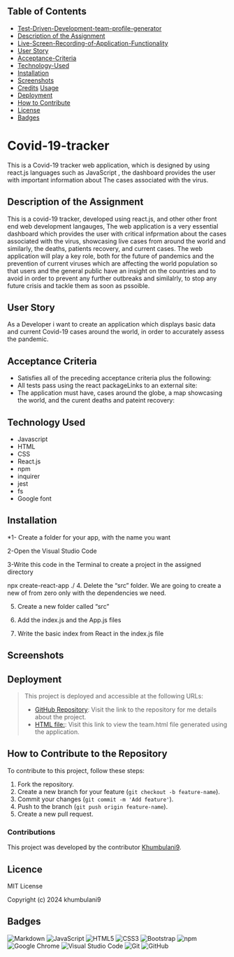 ## Table of Contents
- [Test-Driven-Development-team-profile-generator](#Test-Driven-Development-team-profile-generator)
- [Description of the Assignment](#Description-of-the-Assignment)
- [Live-Screen-Recording-of-Application-Functionality](Live-Screen-Recording-of-Application-Functionality)
- [User Story](#user-story)
- [Acceptance-Criteria](#Acceptance-Critera)
- [Technology-Used](#Technology-Used)
- [Installation](#installation)
- [Screenshots](#screenshots)
- [Credits](#credits)
   [Usage](#usage)
- [Deployment](#deployment)
- [How to Contribute](#how-to-contribute)
- [License](#license)
- [Badges](#badges)

# Covid-19-tracker
This is a Covid-19 tracker web application, which is designed by using react.js languages such as JavaScript , the dashboard provides the user with important information about  The cases associated with the virus.

## Description of the Assignment
This is a covid-19 tracker, developed using react.js, and other other front end web development langauges, The web application is a very essential dashboard which provides the user with critical infprmation about the cases associated with the virus, showcasing live cases from around the world and similarly, the deaths, patients recovery, and current cases. 
The web application will play a key role, both for the future of pandemics and the prevention of current viruses which are affecting the world population so that users and the general public have an insight on the countries and to avoid in order to prevent any further outbreaks and similalrly, to stop any future crisis and tackle them as soon as pssoible.

## User Story
As a Developer i want to create an application which displays
basic data and current Covid-19 cases around the world, in order
to accurately assess the pandemic.

## Acceptance Criteria 
* Satisfies all of the preceding acceptance criteria plus the following:
* All tests pass using the react packageLinks to an external site:
* The application must have, cases around the globe, a map showcasing the world, and the curent deaths and pateint recovery:

## Technology Used

* Javascript 
* HTML
* CSS 
* React.js
* npm 
* inquirer 
* jest 
* fs 
* Google font

## Installation
*1- Create a folder for your app, with the name you want

2-Open the Visual Studio Code

3-Write this code in the Terminal to create a project in the assigned directory

npx create-react-app ./
4. Delete the “src” folder. We are going to create a new of from zero only with the dependencies we need.

5. Create a new folder called “src”

6. Add the index.js and the App.js files

7. Write the basic index from React in the index.js file

## Screenshots



## Deployment
> This project is deployed and accessible at the following URLs:
> 
> - [GitHub Repository](https://github.com/khumbulani9/Covid-19-tracker/edit/main/README.md): Visit the link to the repository for me details about the project.
> - [HTML file:](https://github.com/khumbulani9/Test-Driven-Development-Team-Profile-Generator/blob/main/team.html): Visit this link to view the team.html file generated using the application.


## How to Contribute to the Repository
To contribute to this project, follow these steps:

1. Fork the repository.
2. Create a new branch for your feature (`git checkout -b feature-name`).
3. Commit your changes (`git commit -m 'Add feature'`).
4. Push to the branch (`git push origin feature-name`).
5. Create a new pull request.

### Contributions
This project was developed by the contributor [Khumbulani9](https://github.com/khumbulani9/Covid-19-tracker/edit/main/README.md).

## Licence

MIT License

Copyright (c) 2024 khumbulani9

## Badges
![Markdown](https://img.shields.io/badge/markdown-%23000000.svg?style=for-the-badge&logo=markdown&logoColor=white)
![JavaScript](https://img.shields.io/badge/javascript-%23323330.svg?style=for-the-badge&logo=javascript&logoColor=%23F7DF1E)
![HTML5](https://img.shields.io/badge/html5-%23E34F26.svg?style=for-the-badge&logo=html5&logoColor=white)
![CSS3](https://img.shields.io/badge/css3-%231572B6.svg?style=for-the-badge&logo=css3&logoColor=white)
![Bootstrap](https://img.shields.io/badge/bootstrap-%238511FA.svg?style=for-the-badge&logo=bootstrap&logoColor=white)
![npm](https://img.shields.io/badge/npm-%23CB3837.svg?style=for-the-badge&logo=npm&logoColor=white)
![Google Chrome](https://img.shields.io/badge/Google%20Chrome-4285F4?style=for-the-badge&logo=GoogleChrome&logoColor=white)
![Visual Studio Code](https://img.shields.io/badge/Visual%20Studio%20Code-0078d7.svg?style=for-the-badge&logo=visual-studio-code&logoColor=white)
![Git](https://img.shields.io/badge/git-%23F05033.svg?style=for-the-badge&logo=git&logoColor=white)
![GitHub](https://img.shields.io/badge/github-%23121011.svg?style=for-the-badge&logo=github&logoColor=white)


